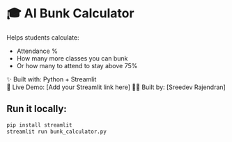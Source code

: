# 🎓 AI Bunk Calculator

Helps students calculate:
- Attendance %
- How many more classes you can bunk
- Or how many to attend to stay above 75%

✨ Built with: Python + Streamlit  
🚀 Live Demo: [Add your Streamlit link here]
👨‍💻 Built by: [Sreedev Rajendran]

## Run it locally:
```bash
pip install streamlit
streamlit run bunk_calculator.py
